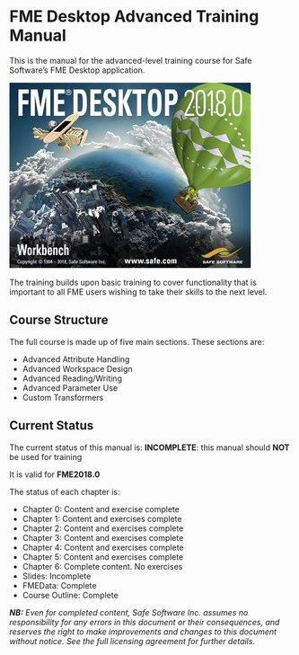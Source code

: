 # FME Desktop Advanced Training Manual #

This is the manual for the advanced-level training course for Safe Software’s FME Desktop application.

<!--This file duplicates a little of the content to follow, but is added here because the content of this file is used for the landing page on GitBook-->

![](./DesktopAdvanced0Introduction/Images/Img0.000.FMEAboutScreen.png)

The training builds upon basic training to cover functionality that is important to all FME users wishing to take their skills to the next level.

## Course Structure ##

The full course is made up of five main sections. These sections are:

- Advanced Attribute Handling
- Advanced Workspace Design
- Advanced Reading/Writing
- Advanced Parameter Use
- Custom Transformers



## Current Status ##

The current status of this manual is: **INCOMPLETE**: this manual should **NOT** be used for training

It is valid for **FME2018.0**

The status of each chapter is:

- Chapter 0: Content and exercise complete
- Chapter 1: Content and exercises complete
- Chapter 2: Content and exercises complete
- Chapter 3: Content and exercises complete
- Chapter 4: Content and exercises complete
- Chapter 5: Content and exercises complete
- Chapter 6: Complete content. No exercises
- Slides: Incomplete
- FMEData: Complete
- Course Outline: Complete


***NB:*** *Even for completed content, Safe Software Inc. assumes no responsibility for any errors in this document or their consequences, and reserves the right to make improvements and changes to this document without notice. See the full licensing agreement for further details.*
